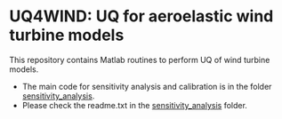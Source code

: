 # UQ4WIND: UQ for aeroelastic wind turbine models

This repository contains Matlab routines to perform UQ of wind turbine models.

* The main code for sensitivity analysis and calibration is in the folder [sensitivity_analysis](sensitivity_analysis/).
* Please check the readme.txt in the [sensitivity_analysis](sensitivity_analysis/) folder.
